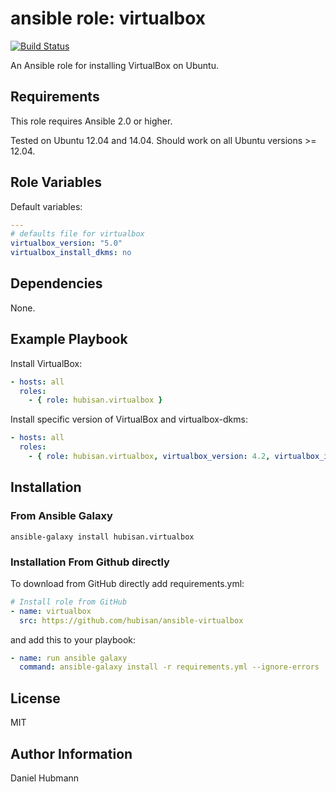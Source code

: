 # ansible role: virtualbox

[![Build Status](https://travis-ci.org/hubisan/ansible-virtualbox.svg?branch=master)](https://travis-ci.org/hubisan/ansible-virtualbox)

An Ansible role for installing VirtualBox on Ubuntu.

## Requirements

This role requires Ansible 2.0 or higher.

Tested on Ubuntu 12.04 and 14.04. Should work on all Ubuntu versions >= 12.04.

## Role Variables

Default variables:

``` yaml
---
# defaults file for virtualbox
virtualbox_version: "5.0"
virtualbox_install_dkms: no
```

## Dependencies

None.

## Example Playbook

Install VirtualBox:
``` yaml
- hosts: all
  roles:
    - { role: hubisan.virtualbox }
```

Install specific version of VirtualBox and virtualbox-dkms:
``` yaml
- hosts: all
  roles:
    - { role: hubisan.virtualbox, virtualbox_version: 4.2, virtualbox_install_dkms: yes }
```

## Installation

### From Ansible Galaxy

``` shell
ansible-galaxy install hubisan.virtualbox
```

### Installation From Github directly

To download from GitHub directly add requirements.yml:

``` yaml
# Install role from GitHub
- name: virtualbox
  src: https://github.com/hubisan/ansible-virtualbox
```

and add this to your playbook:

``` yaml
- name: run ansible galaxy
  command: ansible-galaxy install -r requirements.yml --ignore-errors
```

## License

MIT

## Author Information

Daniel Hubmann
